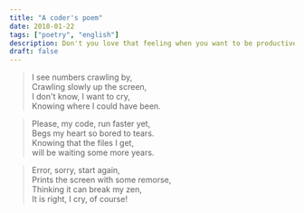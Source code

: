 ```yaml
---
title: "A coder's poem"
date: 2018-01-22
tags: ["poetry", "english"]
description: Don't you love that feeling when you want to be productive, but all scripts run for several hours
draft: false
---
```


> I see numbers crawling by,</br>
> Crawling slowly up the screen,</br>
> I don't know, I want to cry,</br>
> Knowing where I could have been.</br>

> Please, my code, run faster yet,</br>
> Begs my heart so bored to tears.</br>
> Knowing that the files I get,</br>
> will be waiting some more years.</br>

> Error, sorry, start again,</br>
> Prints the screen with some remorse,</br>
> Thinking it can break my zen,</br>
> It is right, I cry, of course!</br>
